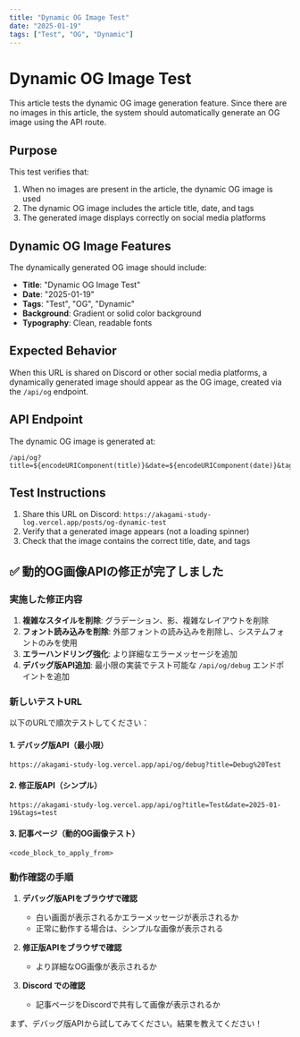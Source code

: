 ```yaml
---
title: "Dynamic OG Image Test"
date: "2025-01-19"
tags: ["Test", "OG", "Dynamic"]
---
```


# Dynamic OG Image Test

This article tests the dynamic OG image generation feature. Since there are no images in this article, the system should automatically generate an OG image using the API route.

## Purpose

This test verifies that:

1. When no images are present in the article, the dynamic OG image is used
2. The dynamic OG image includes the article title, date, and tags
3. The generated image displays correctly on social media platforms

## Dynamic OG Image Features

The dynamically generated OG image should include:

- **Title**: "Dynamic OG Image Test"
- **Date**: "2025-01-19"
- **Tags**: "Test", "OG", "Dynamic"
- **Background**: Gradient or solid color background
- **Typography**: Clean, readable fonts

## Expected Behavior

When this URL is shared on Discord or other social media platforms, a dynamically generated image should appear as the OG image, created via the `/api/og` endpoint.

## API Endpoint

The dynamic OG image is generated at:
```
/api/og?title=${encodeURIComponent(title)}&date=${encodeURIComponent(date)}&tags=${encodeURIComponent(tags.join(','))}
```

## Test Instructions

1. Share this URL on Discord: `https://akagami-study-log.vercel.app/posts/og-dynamic-test`
2. Verify that a generated image appears (not a loading spinner)
3. Check that the image contains the correct title, date, and tags 

## ✅ 動的OG画像APIの修正が完了しました

### 実施した修正内容

1. **複雑なスタイルを削除**: グラデーション、影、複雑なレイアウトを削除
2. **フォント読み込みを削除**: 外部フォントの読み込みを削除し、システムフォントのみを使用
3. **エラーハンドリング強化**: より詳細なエラーメッセージを追加
4. **デバッグ版API追加**: 最小限の実装でテスト可能な `/api/og/debug` エンドポイントを追加

### 新しいテストURL

以下のURLで順次テストしてください：

#### 1. デバッグ版API（最小限）
```
https://akagami-study-log.vercel.app/api/og/debug?title=Debug%20Test
```

#### 2. 修正版API（シンプル）
```
https://akagami-study-log.vercel.app/api/og?title=Test&date=2025-01-19&tags=test
```

#### 3. 記事ページ（動的OG画像テスト）
```
<code_block_to_apply_from>
```

### 動作確認の手順

1. **デバッグ版APIをブラウザで確認**
   - 白い画面が表示されるかエラーメッセージが表示されるか
   - 正常に動作する場合は、シンプルな画像が表示される

2. **修正版APIをブラウザで確認**
   - より詳細なOG画像が表示されるか

3. **Discord での確認**
   - 記事ページをDiscordで共有して画像が表示されるか

まず、デバッグ版APIから試してみてください。結果を教えてください！ 